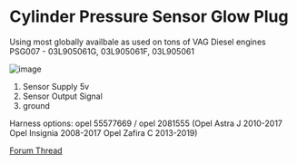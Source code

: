 # Cylinder Pressure Sensor Glow Plug

Using most globally availbale as used on tons of VAG Diesel engines PSG007 - 03L905061G, 03L905061F, 03L905061

![image](https://user-images.githubusercontent.com/48498823/180412514-703e9ef9-b4c5-4b1c-8a31-065eefd77d72.png)

1. Sensor Supply 5v
2. Sensor Output Signal
3. ground

Harness options:  opel 55577669 / opel 2081555 (Opel Astra J 2010-2017
Opel Insignia 2008-2017
Opel Zafira C 2013-2019)

[Forum Thread](https://rusefi.com/forum/viewtopic.php?f=4&t=919)
